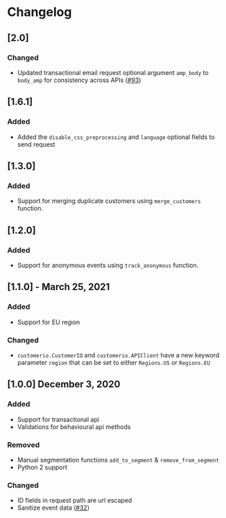 # Changelog

## [2.0]
### Changed
- Updated transactional email request optional argument `amp_body` to `body_amp` for consistency across APIs ([#93](https://github.com/customerio/customerio-python/pull/93))

## [1.6.1]
### Added
- Added the `disable_css_preprocessing` and `language` optional fields to send request

## [1.3.0]
### Added
- Support for merging duplicate customers using `merge_customers` function. 

## [1.2.0]
### Added
- Support for anonymous events using `track_anonymous` function. 

## [1.1.0]  - March 25, 2021
### Added
- Support for EU region

### Changed
- `customerio.CustomerIO` and `customerio.APIClient`  have a new keyword parameter `region` that can be set to either `Regions.US` or `Regions.EU`

## [1.0.0] December 3, 2020
### Added
- Support for transactional api
- Validations for behavioural api methods

### Removed
- Manual segmentation functions `add_to_segment` & `remove_from_segment`
- Python 2 support

### Changed
- ID fields in request path are url escaped
- Sanitize event data ([#32](https://github.com/customerio/customerio-python/pull/32))